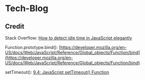 # Tech-Blog

## Credit

Stack Overflow:
[How to detect idle time in JavaScript elegantly](https://stackoverflow.com/questions/667555/how-to-detect-idle-time-in-javascript-elegantly)

Function.prototype.bind():
[https://developer.mozilla.org/en-US/docs/Web/JavaScript/Reference/Global_objects/Function/bind](https://developer.mozilla.org/en-US/docs/Web/JavaScript/Reference/Global_objects/Function/bind)

setTimeout():
[9.4: JavaScript setTimeout() Function](https://www.youtube.com/watch?v=nGfTjA8qNDA)
